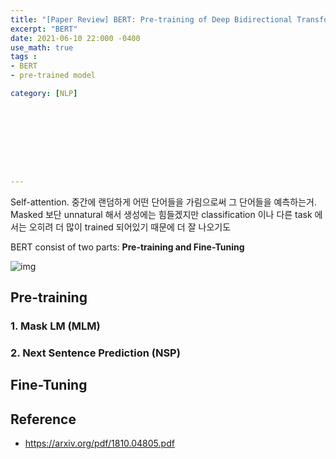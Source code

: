 ```yaml
---
title: "[Paper Review] BERT: Pre-training of Deep Bidirectional Transformers for Language Understanding"
excerpt: "BERT"
date: 2021-06-10 22:000 -0400
use_math: true
tags :
- BERT
- pre-trained model

category: [NLP]









---
```






Self-attention. 중간에 랜덤하게 어떤 단어들을 가림으로써 그 단어들을 예측하는거. Masked 보단 unnatural 해서 생성에는 힘들겠지만 classification 이나 다른 task 에서는 오히려 더 많이 trained 되어있기 때문에 더 잘 나오기도





BERT consist of two parts: **Pre-training and Fine-Tuning**

![img](/Users/seungmi/workspace/studying/Seungmi122.github.io/assets/2021-06-11-bert1.png)



## Pre-training

### 1. Mask LM (MLM)

### 2. Next Sentence Prediction (NSP)





## Fine-Tuning









## Reference 

- https://arxiv.org/pdf/1810.04805.pdf